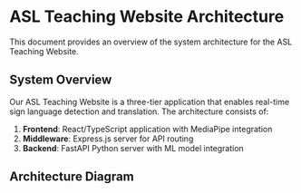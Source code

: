 # ASL Teaching Website Architecture

This document provides an overview of the system architecture for the ASL Teaching Website.

## System Overview

Our ASL Teaching Website is a three-tier application that enables real-time sign language detection and translation. The architecture consists of:

1. **Frontend**: React/TypeScript application with MediaPipe integration
2. **Middleware**: Express.js server for API routing
3. **Backend**: FastAPI Python server with ML model integration

## Architecture Diagram

